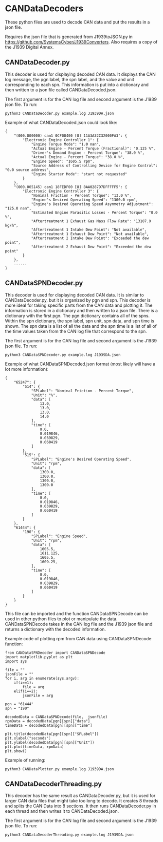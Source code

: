 # CANDataDecoders

These python files are used to decode CAN data and put the results in a json file.

Requires the json file that is generated from J1939toJSON.py in https://github.com/SystemsCyber/J1939Converters. Also requires a copy of the J1939 Digital Annex.

## CANDataDecoder.py
This decoder is used for displaying decoded CAN data. It displays the CAN log message, the pgn label, the spn label, and the value and unit corresponding to each spn. This information is put into a dictionary and then written to a json file called CANDataDecoded.json.

The first argument is for the CAN log file and second argument is the J1939 json file. To run:
```
python3 CANDataDecoder.py example.log J1939DA.json
```
Example of what CANDataDecoded.json could look like:
```
{
    "(000.000000) can1 0CF00400 [8] 11A3A32C32000FA3": {
        "Electronic Engine Controller 1": {
            "Engine Torque Mode": "1.0 nan",
            "Actual Engine - Percent Torque (Fractional)": "0.125 %",
            "Driver's Demand Engine - Percent Torque": "38.0 %",
            "Actual Engine - Percent Torque": "38.0 %",
            "Engine Speed": "1605.5 rpm",
            "Source Address of Controlling Device for Engine Control": "0.0 source address",
            "Engine Starter Mode": "start not requested"
        }
    },
    "(000.005145) can1 18FEDF00 [8] 8AA0287D7DFFFFF5": {
        "Electronic Engine Controller 3": {
            "Nominal Friction - Percent Torque": "13.0 %",
            "Engine's Desired Operating Speed": "1300.0 rpm",
            "Engine's Desired Operating Speed Asymmetry Adjustment": "125.0 nan",
            "Estimated Engine Parasitic Losses - Percent Torque": "0.0 %",
            "Aftertreatment 1 Exhaust Gas Mass Flow Rate": "13107.0 kg/h",
            "Aftertreatment 1 Intake Dew Point": "Not available",
            "Aftertreatment 1 Exhaust Dew Point": "Not available",
            "Aftertreatment 2 Intake Dew Point": "Exceeded the dew point",
            "Aftertreatment 2 Exhaust Dew Point": "Exceeded the dew point"
        }
    },
    ......
}
```

## CANDataSPNDecoder.py
This decoder is used for displaying decoded CAN data. It is similar to CANDataDecoder.py, but it is organized by pgn and spn. This decoder is more ideal for taking specific parts from the CAN data and plotting it. The information is stored in a dictionary and then written to a json file. There is a dictionary with the first pgn. The pgn dictionary contains all of the spns. Within the spn dictionary, the spn label, spn unit, spn data, and spn time is shown. The spn data is a list of all the data and the spn time is a list of all of the time values taken from the CAN log file that correspond to the spn.

The first argument is for the CAN log file and second argument is the J1939 json file. To run:
```
python3 CANDataSPNDecoder.py example.log J1939DA.json
```
Example of what CANDataSPNDecoded.json format (most likely will have a lot more information):
```
{
    "65247": {
        "514": {
            "SPLabel": "Nominal Friction - Percent Torque",
            "Unit": "%",
            "data": [
                13.0,
                13.0,
                13.0,
                14.0
            ],
            "time": [
                0.0,
                0.019846,
                0.039829,
                0.060419
            ]
        },
        "515": {
            "SPLabel": "Engine's Desired Operating Speed",
            "Unit": "rpm",
            "data": [
                1300.0,
                1300.0,
                1300.0,
                1300.0
            ],
            "time": [
                0.0,
                0.019846,
                0.039829,
                0.060419
            ]
        }
    },
    "61444": {
        "190": {
            "SPLabel": "Engine Speed",
            "Unit": "rpm",
            "data": [
                1605.5,
                1611.125,
                1605.5,
                1609.25,
            ],
            "time": [
                0.0,
                0.019846,
                0.039829,
                0.060419
            ]
        }
    }
}
```
This file can be imported and the function CANDataSPNDecode can be used in other python files to plot or manipulate the data. CANDataSPNDecode takes in the CAN log file and the J1939 json file and returns a dictionary with the decoded information. 

Example code of plotting rpm from CAN data using CANDataSPNDecode function:
```
from CANDataSPNDecoder import CANDataSPNDecode
import matplotlib.pyplot as plt
import sys

file = ""
jsonFile = ""
for i, arg in enumerate(sys.argv):
    if(i==1):
        file = arg
    elif(i==2):
        jsonFile = arg

pgn = "61444"
spn = "190"

decodedData = CANDataSPNDecode(file,  jsonFile)
rpmData = decodedData[pgn][spn]["data"]
timeData = decodedData[pgn][spn]["time"]

plt.title(decodedData[pgn][spn]["SPLabel"]) 
plt.xlabel("seconds")
plt.ylabel(decodedData[pgn][spn]["Unit"])
plt.plot(timeData, rpmData)
plt.show()
```
Example of running:
```
python3 CANDataPlotter.py example.log J1939DA.json 
```

## CANDataDecoderThreading.py
This decoder has the same result as CANDataDecoder.py, but it is used for larger CAN data files that might take too long to decode. It creates 8 threads and splits the CAN Data into 8 sections. It then runs CANDataDecoder.py in each thread and then writes it to CANDataDecoded.json.

The first argument is for the CAN log file and second argument is the J1939 json file. To run:
```
python3 CANDataDecoderThreading.py example.log J1939DA.json
```
